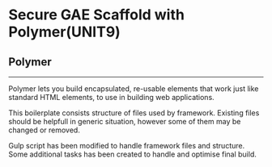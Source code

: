 # Secure GAE Scaffold with Polymer(UNIT9)

## Polymer
----

Polymer lets you build encapsulated, re-usable elements that work just like 
standard HTML elements, to use in building web applications.

This boilerplate consists structure of files used by framework. Existing files 
should be helpfull in generic situation, however some of them may be changed or 
removed.

Gulp script has been modified to handle framework files and structure. Some 
additional tasks has been created to handle and optimise final build.
